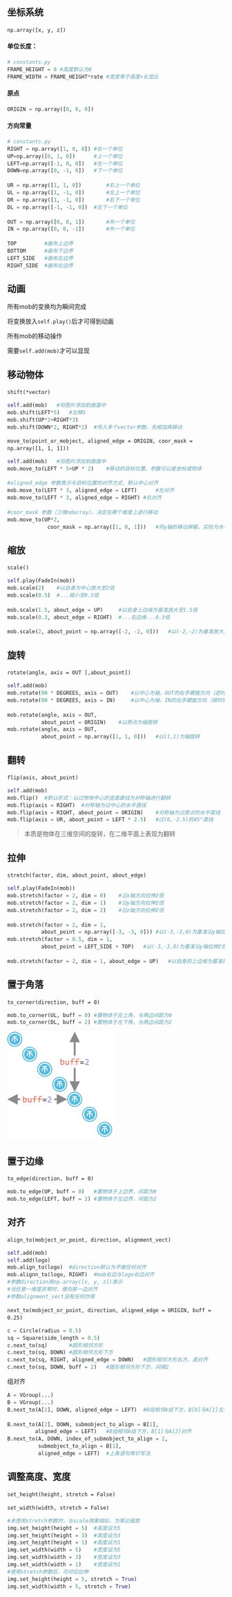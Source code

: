 ## 坐标系统
`np.array([x, y, z])`

#### 单位长度：

```python
# constants.py
FRAME_HEIGHT = 8 #高度默认为8
FRAME_WIDTH = FRAME_HEIGHT*rate #宽度等于高度×长宽比
```

#### 原点

```python
ORIGIN = np.array([0, 0, 0])
```

#### 方向常量

```python
# constants.py
RIGHT = np.array([1, 0, 0])	#右一个单位
UP=np.array([0, 1, 0])		#上一个单位
LEFT=np.array([-1, 0, 0])	#左一个单位
DOWN=np.array([0, -1, 0])	#下一个单位

UR = np.array([1, 1, 0])		#右上一个单位
UL = np.array([1, -1, 0])		#左上一个单位
DR = np.array([1, -1, 0])		#右下一个单位
DL = np.array([-1, -1, 0])	#左下一个单位

OUT = np.array([0, 0, 1])		#外一个单位
IN = np.array([0, 0, -1])		#外一个单位

TOP			#画布上边界
BOTTOM		#画布下边界
LEFT_SIDE	#画布左边界
RIGHT_SIDE	#画布右边界
```

## 动画

所有mob的变换均为瞬间完成

将变换放入`self.play()`后才可得到动画

所有mob的移动操作

需要`self.add(mob)`才可以显现

## 移动物体

`shift(*vector)`

```python
self.add(mob)	#将图片添加到画面中
mob.shift(LEFT*5)	#左移5
mob.shift(UP*2+RIGHT*3)
mob.shift(DOWN*2, RIGHT*2)	#传入多个vector参数，先相加再移动
```

`move_to(point_or_mobject, aligned_edge = ORIGIN, coor_mask = np.array([1, 1, 1]))`

```python
self.add(mob)	#将图片添加到画面中
mob.move_to(LEFT * 5+UP * 2)	#移动的目标位置，参数可以是坐标或物体

#aligned_edge 参数表示与目标位置的对齐方式，默认中心对齐
mob.move_to(LEFT * 3, aligned_edge = LEFT)		#左对齐
mob.move_to(LEFT * 3, aligned_edge = RIGHT)	#右对齐

#coor_mask 参数（三维ndarray），决定在哪个维度上进行移动
mob.move_to(UP*2, 
             coor_mask = np.array([1, 0, 1]))	#将y轴的移动屏蔽，实际为水平移动至y轴
```

## 缩放

`scale()`

```python
self.play(FadeIn(mob))
mob.scale(2)	#以自身为中心放大至2倍
mob.scale(0.5)	#...缩小至0.5倍

mob.scale(1.5, about_edge = UP)		#以自身上边缘为基准放大至1.5倍
mob.scale(0.3, about_edge = RIGHT)	#...右边缘...0.3倍

mob.scale(2, about_point = np.array([-2, -2, 0]))	#以(-2,-2)为基准放大至2倍
```

## 旋转

`rotate(angle, axis = OUT [,about_point])`

```python
self.add(mob)
mob.rotate(90 * DEGREES, axis = OUT)	#以中心为轴，OUT的右手螺旋方向（逆时针）旋转90°
mob.rotate(90 * DEGREES, axis = IN)		#以中心为轴，IN的右手螺旋方向（顺时针）旋转90°

mob.rotate(angle, axis = OUT, 
           about_point = ORIGIN)	#以原点为轴旋转
mob.rotate(angle, axis = OUT, 
           about_point = np.array([1, 1, 0]))	#以(1,1)为轴旋转

```

## 翻转

`flip(axis, about_point)`

```python
self.add(mob)
mob.flip()	#默认形式：以过物体中心的竖直直线为对称轴进行翻转
mob.flip(axis = RIGHT)	#对称轴为过中心的水平直线
mob.flip(axis = RIGHT, about_point = ORIGIN)	#对称轴为过原点的水平直线
mob.flip(axis = UR, about_point = LEFT * 2.5)	#过(0,-2.5)的45°直线
```

> 本质是物体在三维空间的旋转，在二维平面上表现为翻转

## 拉伸

`stretch(factor, dim, about_point, about_edge)`

```python
self.play(FadeIn(mob))
mob.stretch(factor = 2, dim = 0)	#沿x轴方向拉伸2倍
mob.stretch(factor = 2, dim = 1)	#沿y轴方向拉伸2倍
mob.stretch(factor = 2, dim = 2)	#沿z轴方向拉伸2倍

mob.stretch(factor = 2, dim = 1, 
           about_point = np.array([-3, -3, 0]))	#以(-3,-3,0)为基准沿y轴拉伸2倍
mob.stretch(factor = 0.5, dim = 1, 
           about_point = LEFT_SIDE + TOP)	#以(-3,-3,0)为基准沿y轴拉伸2倍

mob.stretch(factor = 2, dim = 1, about_edge = UP)	#以自身的上边缘为基准拉伸

```

## 置于角落

`to_corner(direction, buff = 0)`

```python
mob.to_corner(UL, buff = 0)	#置物体于左上角，与两边间距为0
mob.to_corner(DL, buff = 2)	#置物体于左下角，与两边间距为2
```

![corner-buff](https://github.com/EnkanSakura/manim-notes/blob/master/img/corner-buff.png)

## 置于边缘

`to_edge(direction, buff = 0)`

```python
mob.to_edge(UP, buff = 0)	#置物体于上边界，间距为0
mob.to_edge(LEFT, buff = 2)	#置物体于左边界，间距为2
```

## 对齐

`align_to(mobject_or_point, direction, alignment_vect)`

```python
self.add(mob)
self.add(logo)
mob.align_to(logo)	#direction默认为不做任何对齐
mob.alignn_to(logo, RIGHT)	#mob右边与logo右边对齐
#参数direction用np.array([x, y, z])表示
#当任意一维度非零时，便向那一边对齐
#参数alignment_vect没有任何作用
```

`next_to(mobject_or_point, direction, aligned_edge = ORIGIN, buff = 0.25)`

```python
c = Circle(radius = 0.5)
sq = Square(side_length = 0.5)
c.next_to(sq)		#圆形相邻方形
c.next_to(sq, DOWN)	#圆形相邻方形下方
c.next_to(sq, RIGHT, aligned_edge = DOWN)	#圆形相邻方形右方，底对齐
c.next_to(sq, DOWN, buff = 2)	#圆形相邻方形下方，间隔2
```

组对齐

```python
A = VGroup(...)
B = VGroup(...)
B.next_to(A[1], DOWN, aligned_edge = LEFT)	#B组相邻A组下方，B[0]与A[1]左对齐

B.next_to(A[2], DOWN, submobject_to_align = B[1], 
         aligned_edge = LEFT)	#B组相邻A组下方，B[1]与A[2]对齐
B.next_to(A, DOWN, index_of_submobject_to_align = 2,
          submobject_to_align = B[1], 
          aligned_edge = LEFT)	#上条语句等价写法
```

## 调整高度、宽度

`set_height(height, stretch = False)` 

`set_width(width, stretch = False)`

```python
#未使用stretch参数时，与scale效果相似，为等比缩放
img.set_height(height = 5)	#高度设为5
img.set_height(height = 3)	#高度设为3
img.set_height(height = 1)	#高度设为1
img.set_width(width = 5)	#宽度设为5
img.set_width(width = 3)	#宽度设为3
img.set_width(width = 1)	#宽度设为1
#使用stretch参数后，可对应拉伸
img.set_height(height = 5, stretch = True)
img.set_width(width = 5, stretch = True)	
```

